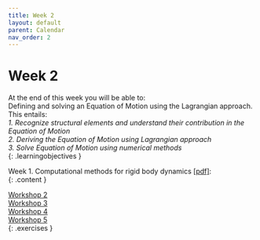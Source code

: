 ```yaml
---
title: Week 2
layout: default
parent: Calendar
nav_order: 2
---
```


# Week 2

At the end of this week you will be able to: <br>
Defining and solving an Equation of Motion using the Lagrangian approach. This entails:<br>
<i>1. Recognize structural elements and understand their contribution in the Equation of Motion</i><br>
<i>2. Deriving the Equation of Motion using Lagrangian approach</i> <br>
<i>3. Solve Equation of Motion using numerical methods</i><br>
{: .learningobjectives }

Week 1. Computational methods for rigid body dynamics [[pdf]](https://surfdrive.surf.nl/files/index.php/s/Jm8e95QGRS97bDq/download?path=%2FWeek2&files=2_1_Dynamics_of_rigid_bodies.pdf):<br>
{: .content }

[Workshop 2](https://teachbooks.tudelft.nl/computational-modelling/dynamics/Exercises/w2_t1.html)<br>
[Workshop 3](https://teachbooks.tudelft.nl/computational-modelling/dynamics/Exercises/w2_t2.html)<br>
[Workshop 4](https://teachbooks.tudelft.nl/computational-modelling/dynamics/Exercises/w2_t3.html)<br>
[Workshop 5](https://teachbooks.tudelft.nl/computational-modelling/dynamics/Exercises/w2_t4.html)<br>
{: .exercises }
